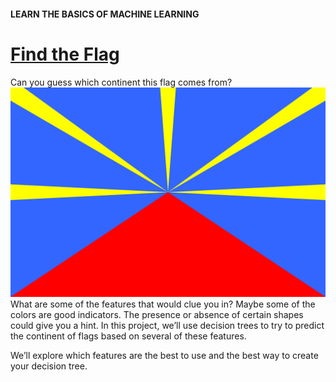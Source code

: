 #### LEARN THE BASICS OF MACHINE LEARNING
# [Find the Flag](https://www.codecademy.com/courses/machine-learning/projects/ml-decision-trees-flags)

Can you guess which continent this flag comes from?  
![a flag](reunion.png)  
What are some of the features that would clue you in? 
Maybe some of the colors are good indicators. 
The presence or absence of certain shapes could give you a hint. 
In this project, we’ll use decision trees to try to predict the continent of flags based on several of these features.

We’ll explore which features are the best to use and the best way to create your decision tree.
